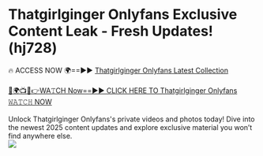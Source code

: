 # Thatgirlginger Onlyfans Exclusive Content Leak - Fresh Updates! (hj728)

🔥 ACCESS NOW 🌍==►► <a href="https://tinyurl.com/kvy9nzfs" rel="nofollow">Thatgirlginger Onlyfans Latest Collection</a>
<br><br>
[🔴🌍📺📱👉WA𝚃CH Now==►► CLICK HERE TO Thatgirlginger Onlyfans 𝚆𝙰𝚃𝙲𝙷 NOW](https://tinyurl.com/kvy9nzfs)
<br><br>
Unlock Thatgirlginger Onlyfans's private videos and photos today! Dive into the newest 2025 content updates and explore exclusive material you won’t find anywhere else.
<br>
<a href="https://tinyurl.com/kvy9nzfs" rel="nofollow" data-target="animated-image.originalLink"><img src="https://camo.githubusercontent.com/8a4f000d20f83aca3bf7ec5f350d767afa0574a8a352519fd8cfa583a6f93a33/68747470733a2f2f692e696d6775722e636f6d2f644a486b345a712e676966" data-canonical-src="https://i.imgur.com/dJHk4Zq.gif" style="max-width: 100%; display: inline-block;" data-target="animated-image.originalImage"></a>
<br>
